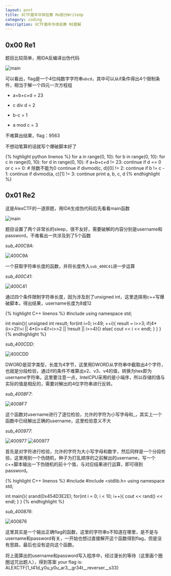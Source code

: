 ```yaml
---
layout: post
title: XCTF嘉年华体验赛 Re部分WriteUp
category: coding
description: XCTF嘉年华体验赛 RE题解
---
```

## 0x00 Re1

题目比较简单，用IDA反编译出伪代码

![main](/images/xctf-carnival-wp/1.jpg)

可以看出，flag是一个4位纯数字字符串`abcd`，其中可以从if条件得出4个限制条件，相当于解一个四元一次方程组

* a+b+c+d = 23

* c div d = 2

* b-c = 1

* a mod c = 3

不难算出结果，flag：9563

不想动笔算的话就写个爆破脚本好了

{% highlight python linenos %}
for a in range(0, 10):
    for b in range(0, 10):
        for c in range(0, 10):
            for d in range(0, 10):
                if a+b+c+d != 23:
                    continue
                if d == 0 or c == 0:  # 除数不能为0
                    continue
                if divmod(c, d)[0] != 2:
                    continue
                if b != c - 1:
                    continue
                if divmod(a, c)[1] != 3:
                    continue
                print a, b, c, d
{% endhighlight %}

## 0x01 Re2

这是AlexCTF的一道原题，用IDA生成伪代码后先看看main函数

![main](/images/xctf-carnival-wp/2.jpg)

题目设置了两个非常长的sleep，很不友好，需要破解的内容分别是username和password，不难看出一共涉及到了5个函数

*sub_400C9A*:

![400C9A](/images/xctf-carnival-wp/3.jpg)

一个获取字符串长度的函数，并将长度传入`sub_400C41`进一步运算

*sub_400C41*:

![400C41](/images/xctf-carnival-wp/4.jpg)

通过四个条件限制字符串长度，因为涉及到了unsigned int，这里选择用c++写爆破脚本，得出结果，username长度为8或12

{% highlight C++ linenos %}
#include <iostream>
using namespace std;

int main(){
	unsigned int result;
	for(int i=0; i<49; ++i){
		result = i>>3;
		if(4*(i>>2)!=i || 4*(i>>4)!=i>>2 || !result || i>>4){}
		else{
			cout << i << endl;
		}
	}
}
{% endhighlight %}

*sub_400CDD*:

![400CDD](/images/xctf-carnival-wp/5.jpg)

DWORD是双字类型，长度为4字节，这里用DWORD从字符串中截取出4个字符，也就是分段检验，通过if的条件不难算出v2、v3、v4的值，转换为hex即为username字符串。这里要注意一点，IntelCPU采用的是小端序，所以存储的值与实际的值是相反的，需要对解出的4位字符串进行反转。

*sub_4008F7*:

![4008F7](/images/xctf-carnival-wp/6.jpg)

这个函数对username进行了逐位检验，允许的字符为小写字母和_，其实上一个函数中已经解出正确的username，这里检验意义不大

*sub_400977*:

![400977](/images/xctf-carnival-wp/7.jpg)
![400977](/images/xctf-carnival-wp/8.jpg)

首先是对字符进行检验，允许的字符为大小写字母和数字，然后同样是一个分段检验，这里用到一个伪随机，种子为打乱顺序的之前解出的username，写一个c++脚本输出一下伪随机的前十个值，与对应结果进行运算，即可得到password。

{% highlight C++ linenos %}
#include <iostream>
#include <stdlib.h>
using namespace std;

int main(){
	srand(0x454D3E2E);
	for(int i = 0; i < 10; i++){
		cout << rand() << endl;
	}
}
{% endhighlight %}

*sub_400876*:

![400876](/images/xctf-carnival-wp/9.jpg)

这里其实是一个输出正确flag的函数，这里的字符串s不知道在哪里，是不是与username和password有关，一开始也想过直接解开这个函数得到flag，但是没有思路，最后也没有逆向这个函数。

将上面算出的username和password写入程序中，经过漫长的等待（这里画个圈圈诅咒出题人），得到答案 your flag is: ALEXCTF{1_t41d_y0u_y0u_ar3__gr34t__reverser__s33}